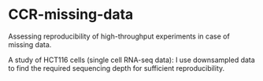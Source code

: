 # CCR-missing-data
Assessing reproducibility of high-throughput experiments in case of missing data.

A study of HCT116 cells (single cell RNA-seq data):
I use downsampled data to find the required sequencing depth for sufficient reproducibility.
